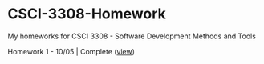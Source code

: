 # CSCI-3308-Homework
My homeworks for CSCI 3308 - Software Development Methods and Tools

Homework 1 - 10/05 | Complete ([view](https://hamptonwalker01.github.io/CSCI-3308-Homework/Homework%201/mypage_bootstrap.html))
